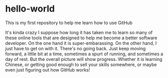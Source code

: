 # hello-world
This is my first repository to help me learn how to use GitHub

It's kinda crazy I suppose how long it has taken me to learn so many of these online tools that are designed to help me become a better software developer. On the one hand it is super-embarassing. On the other hand, I just have to get on with it. There's no going back.
Just keep moving forward, a little bit at a time, sometimes a spurt of running, and sometimes a day of rest. 
But the overall picture will show progress. Whether it is learning Chinese, or getting good enough to sell your skills somewhere, or maybe even just figuring out how GitHub works!

